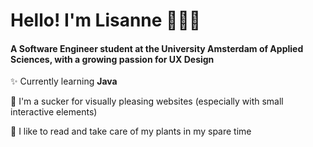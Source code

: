 # Hello! I'm Lisanne 👩🏻‍💻
#### A Software Engineer student at the University Amsterdam of Applied Sciences, with a growing passion for UX Design

✨ Currently learning **Java**

🌸 I'm a sucker for visually pleasing websites (especially with small interactive elements)

🌱 I like to read and take care of my plants in my spare time
